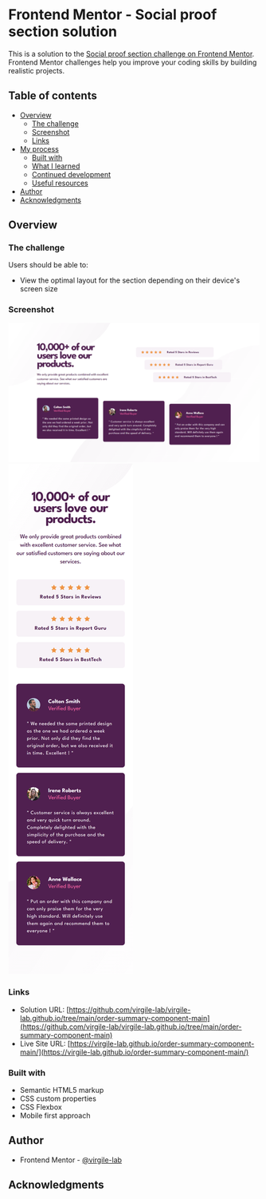 # Frontend Mentor - Social proof section solution

This is a solution to the [Social proof section challenge on Frontend Mentor](https://www.frontendmentor.io/challenges/social-proof-section-6e0qTv_bA). Frontend Mentor challenges help you improve your coding skills by building realistic projects. 

## Table of contents

- [Overview](#overview)
  - [The challenge](#the-challenge)
  - [Screenshot](#screenshot)
  - [Links](#links)
- [My process](#my-process)
  - [Built with](#built-with)
  - [What I learned](#what-i-learned)
  - [Continued development](#continued-development)
  - [Useful resources](#useful-resources)
- [Author](#author)
- [Acknowledgments](#acknowledgments)

## Overview

### The challenge

Users should be able to:

- View the optimal layout for the section depending on their device's screen size

### Screenshot

![](./Screenshot_Desktop.png)
![](./Screenshot_Mobile.png)

### Links

- Solution URL: [https://github.com/virgile-lab/virgile-lab.github.io/tree/main/order-summary-component-main](https://github.com/virgile-lab/virgile-lab.github.io/tree/main/order-summary-component-main)
- Live Site URL: [https://virgile-lab.github.io/order-summary-component-main/](https://virgile-lab.github.io/order-summary-component-main/)

### Built with

- Semantic HTML5 markup
- CSS custom properties
- CSS Flexbox
- Mobile first approach

## Author

- Frontend Mentor - [@virgile-lab](https://www.frontendmentor.io/profile/virgile-lab)

## Acknowledgments

